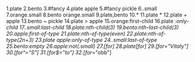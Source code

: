 1.plate
2.bento
3.#fancy
4.plate apple
5.#fancy pickle
6..small
7.orange.small
8.bento orange.small
9.plate,bento
10.*
11.plate *
12.plate + apple
13.bento ~ pickle
14.plate > apple
15.orange:first-child
16.plate *:only-child
17..small:last-child
18.plate:nth-child(3)
19.bento:nth-last-child(3)
20.apple:first-of-type
21.plate:nth-of-type(even)
22.plate:nth-of-type(2n+3)
23.plate apple:only-of-type
24..small:last-of-type
25.bento:empty
26.apple:not(.small)
27.[for]
28.plate[for]
29.[for="Vitaly"]
30.[for^="S"]
31.[for$="to"]
32.[for*="obb"]
